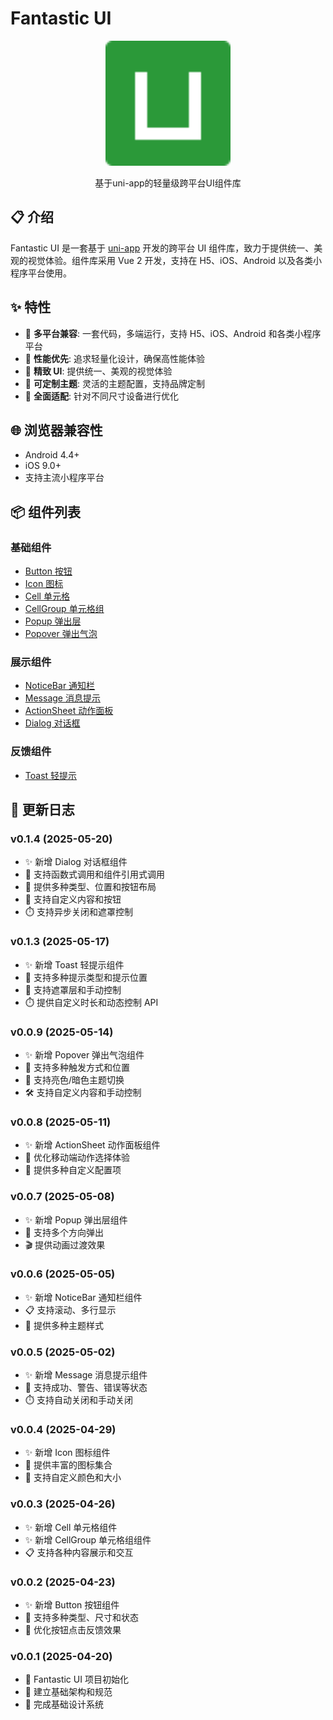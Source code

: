 # Fantastic UI

<p align="center">
  <img src="../src/static/logo.png" width="200" alt="Fantastic UI Logo">
</p>

<p align="center">基于uni-app的轻量级跨平台UI组件库</p>

## 📋 介绍

Fantastic UI 是一套基于 [uni-app](https://uniapp.dcloud.io/) 开发的跨平台 UI 组件库，致力于提供统一、美观的视觉体验。组件库采用 Vue 2 开发，支持在 H5、iOS、Android 以及各类小程序平台使用。

## ✨ 特性

-   🌈 **多平台兼容**: 一套代码，多端运行，支持 H5、iOS、Android 和各类小程序平台
-   🚀 **性能优先**: 追求轻量化设计，确保高性能体验
-   💎 **精致 UI**: 提供统一、美观的视觉体验
-   🧩 **可定制主题**: 灵活的主题配置，支持品牌定制
-   📱 **全面适配**: 针对不同尺寸设备进行优化

## 🌐 浏览器兼容性

-   Android 4.4+
-   iOS 9.0+
-   支持主流小程序平台

## 📦 组件列表

### 基础组件

-   [Button 按钮](./button.md)
-   [Icon 图标](./icon.md)
-   [Cell 单元格](./cell.md)
-   [CellGroup 单元格组](./cell-group.md)
-   [Popup 弹出层](./popup.md)
-   [Popover 弹出气泡](./popover.md)

### 展示组件

-   [NoticeBar 通知栏](./noticebar.md)
-   [Message 消息提示](./message.md)
-   [ActionSheet 动作面板](./ActionSheet.md)
-   [Dialog 对话框](./dialog.md)

### 反馈组件

-   [Toast 轻提示](./toast.md)

## 📝 更新日志

### v0.1.4 (2025-05-20)

-   ✨ 新增 Dialog 对话框组件
-   🎯 支持函数式调用和组件引用式调用
-   🎨 提供多种类型、位置和按钮布局
-   🧩 支持自定义内容和按钮
-   ⏱️ 支持异步关闭和遮罩控制

### v0.1.3 (2025-05-17)

-   ✨ 新增 Toast 轻提示组件
-   🎯 支持多种提示类型和提示位置
-   🔄 支持遮罩层和手动控制
-   ⏱️ 提供自定义时长和动态控制 API

### v0.0.9 (2025-05-14)

-   ✨ 新增 Popover 弹出气泡组件
-   🔄 支持多种触发方式和位置
-   🎨 支持亮色/暗色主题切换
-   🛠️ 支持自定义内容和手动控制

### v0.0.8 (2025-05-11)

-   ✨ 新增 ActionSheet 动作面板组件
-   📱 优化移动端动作选择体验
-   🔧 提供多种自定义配置项

### v0.0.7 (2025-05-08)

-   ✨ 新增 Popup 弹出层组件
-   🧭 支持多个方向弹出
-   🎬 提供动画过渡效果

### v0.0.6 (2025-05-05)

-   ✨ 新增 NoticeBar 通知栏组件
-   📋 支持滚动、多行显示
-   🎨 提供多种主题样式

### v0.0.5 (2025-05-02)

-   ✨ 新增 Message 消息提示组件
-   🚦 支持成功、警告、错误等状态
-   ⏱️ 支持自动关闭和手动关闭

### v0.0.4 (2025-04-29)

-   ✨ 新增 Icon 图标组件
-   🎨 提供丰富的图标集合
-   🔧 支持自定义颜色和大小

### v0.0.3 (2025-04-26)

-   ✨ 新增 Cell 单元格组件
-   ✨ 新增 CellGroup 单元格组组件
-   📋 支持各种内容展示和交互

### v0.0.2 (2025-04-23)

-   ✨ 新增 Button 按钮组件
-   🔄 支持多种类型、尺寸和状态
-   📱 优化按钮点击反馈效果

### v0.0.1 (2025-04-20)

-   🎉 Fantastic UI 项目初始化
-   📐 建立基础架构和规范
-   🎨 完成基础设计系统
